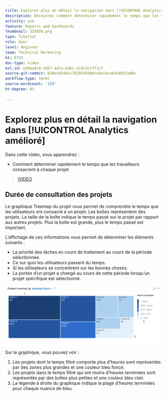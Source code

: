 ```yaml
---
title: Explorez plus en détail la navigation dans [!UICONTROL Analytics amélioré]
description: Découvrez comment déterminer rapidement le temps que les travailleurs consacrent à chaque projet dans Workfront.
activity: use
feature: Reports and Dashboards
thumbnail: 335050.png
type: Tutorial
role: User
level: Beginner
team: Technical Marketing
kt: 8733
doc-type: video
exl-id: e29ea4c8-1d57-4dfa-b36c-e19c3c77f1cf
source-git-commit: 650e4d346e1792863930dcebafacab4c88f2a8bc
workflow-type: tm+mt
source-wordcount: '229'
ht-degree: 0%

---
```


# Explorez plus en détail la navigation dans [!UICONTROL Analytics amélioré]

Dans cette vidéo, vous apprendrez :

* Comment déterminer rapidement le temps que les travailleurs consacrent à chaque projet

>[!VIDEO](https://video.tv.adobe.com/v/335050/?quality=12&learn=on)

## Durée de consultation des projets

Le graphique Treemap du projet vous permet de comprendre le temps que les utilisateurs ont consacré à un projet. Les boîtes représentent des projets. La taille de la boîte indique le temps passé sur le projet par rapport aux autres projets. Plus la boîte est grande, plus le temps passé est important.

L’affichage de ces informations vous permet de déterminer les éléments suivants :

* La priorité des tâches en cours de traitement au cours de la période sélectionnée.
* Ce sur quoi les utilisateurs passent du temps.
* Si les utilisateurs se concentrent sur les bonnes choses.
* La portée d’un projet a changé au cours de cette période lorsqu’un projet spécifique est sélectionné.

![Image montrant un graphique Treemap du projet avec des chiffres sur les zones décrites dans les puces ci-dessous](assets/section-2-7.png)

Sur le graphique, vous pouvez voir :

1. Les projets dont le temps filtré comporte plus d’heures sont représentés par des zones plus grandes et une couleur bleu foncé.
1. Les projets dans le temps filtré qui ont moins d’heures terminées sont représentés par des boîtes plus petites et une couleur bleu clair.
1. La légende à droite du graphique indique la plage d’heures terminées pour chaque nuance de bleu.
